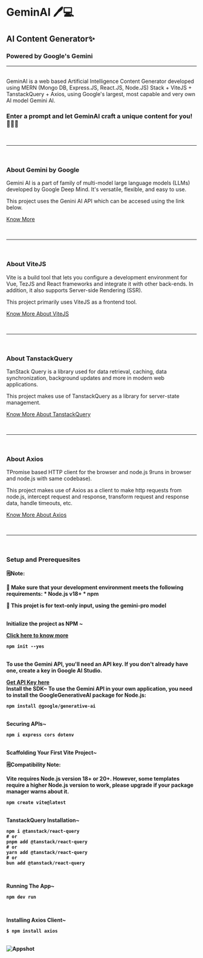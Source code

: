 # GeminAI 🖊️💻
## AI Content Generator✨
### Powered by Google's Gemini
<hr><br>
GeminAI is a web based Artificial Intelligence Content Generator developed using MERN (Mongo DB, Express.JS, React.JS, Node.JS) Stack + ViteJS + TanstackQuery + Axios, using Google's largest, most capable and very own AI model Gemini AI.

### Enter a prompt and let GeminAI craft a unique content for you! 👩🏽‍💻
<br>
<hr>
<br>

### About Gemini by Google
Gemini AI is a part of family of multi-model large language models (LLMs) developed by Google Deep Mind. It's versatile, flexible, and easy to use.

This project uses the Genini AI API which can be accesed using the link below.

[Know More](https://ai.google.dev/)

<br>
<hr>
<br>

### About ViteJS
Vite is a build tool that lets you configure a development environment for Vue, TezJS and React frameworks and integrate it with other back-ends. In addition, it also supports Server-side Rendering (SSR).

This project primarily uses ViteJS as a frontend tool.

[Know More About ViteJS](https://vitejs.dev/)

<br>
<hr>
<br>

### About TanstackQuery
TanStack Query is a library used for data retrieval, caching, data synchronization, background updates and more in modern web applications. 

This project makes use of TanstackQuery as a library for server-state management.

[Know More About TanstackQuery](https://tanstack.com/query/latest)

<br>
<hr>
<br>

### About Axios
TPromise based HTTP client for the browser and node.js 9runs in browser and node.js with same codebase). 

This project makes use of Axios as a client to make http requests from node.js, intercept request and response, transform request and response data, handle timeouts, etc.

[Know More About Axios](https://axios-http.com/docs/intro)

<br>
<hr>
<br>

### Setup and Prerequesites

<b>🗒️Note: 

🔴 Make sure that your development environment meets the following requirements: * Node.js v18+ * npm

🔴 This projet is for text-only input, using the gemini-pro model
<b>

<br>
Initialize the project as NPM ~

[Click here to know more](https://www.npmjs.com/)
```
npm init --yes
```
<br>
To use the Gemini API, you'll need an API key. If you don't already have one, create a key in Google AI Studio.

[Get API Key here](https://aistudio.google.com/app/apikey)
<br>
Install the SDK~
To use the Gemini API in your own application, you need to install the GoogleGenerativeAI package for Node.js:
```
npm install @google/generative-ai
```
<br>
Securing APIs~

```
npm i express cors dotenv
```
<br>
Scaffolding Your First Vite Project~

<b>
  
🗒️Compatibility Note:

Vite requires Node.js version 18+ or 20+. However, some templates require a higher Node.js version to work, please upgrade if your package manager warns about it.

</b>

```
npm create vite@latest
```
<br>
TanstackQuery Installation~

```
npm i @tanstack/react-query
# or
pnpm add @tanstack/react-query
# or
yarn add @tanstack/react-query
# or
bun add @tanstack/react-query
```
<br>

Running The App~

```
npm dev run
```
<br>

Installing Axios Client~

```
$ npm install axios
```
<br>

<img title="Appshot" alt="Appshot" src="Web Dev Projects/GeminAI/frontend/geminai/public/appshot.png"/>
